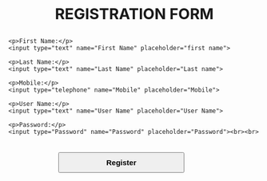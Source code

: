 <!DOCTYPE html>
<html>
<head>
	<title>User Registration Form</title>
<style type="text/css">
	
	*{

	margin: 0;
	padding: 0;
	font-family: sans-serif;
}


body {
background: url(![goa](https://user-images.githubusercontent.com/108567880/176992918-b6c097e0-15bd-450d-9dc8-f8fbc552b0bc.jpg)
) no-repeat;
background color: #fff;
background-size: cover;
}

.Registration-Form{
position: absolute;
top: 50%;
left: 50%;
transform: translate(-50%, -50%);
width: 350px;
color: #fff;
}
.Registration-Form h1{
font-size: 30px;
text-align: center;
text-transform: uppercase;
margin: 30px 0;
}
.Registration-Form p{
	font-size: 20px;
	margin: 13px 0;
}
.Registration-Form input{
	font-size: 15px;
	padding: 12px 8px;
	width: 100%;
	border: 0;
	border-radius: 5px;
	outline: none;
}
.Registration-Form button{
font-size: 15px;
font-weight: bold;
margin: 20px 100px;
padding: 10px 12px;
width: 50%;

}


</style>

</head>
<body>

<div class="Registration-Form">
	<h1>Registration Form</h1>
<form action="#" method="post">

	<p>First Name:</p>
	<input type="text" name="First Name" placeholder="first name">
	
	<p>Last Name:</p>
	<input type="text" name="Last Name" placeholder="Last name">

	<p>Mobile:</p>
	<input type="telephone" name="Mobile" placeholder="Mobile">

	<p>User Name:</p>
	<input type="text" name="User Name" placeholder="User Name">

	<p>Password:</p>
	<input type="Password" name="Password" placeholder="Password"><br><br>

<button class="Submit" type="submit" value="submit">Register</button>

</form>


</div> 

</body>
</html>
